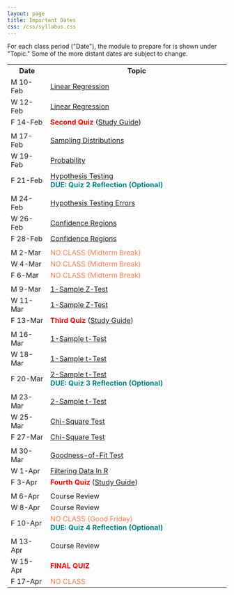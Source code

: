 ```yaml
---
layout: page
title: Important Dates
css: /css/syllabus.css
---
```


<div class="alert alert-info">
For each class period ("Date"), the module to prepare for is shown under "Topic." Some of the more distant dates are subject to change.
</div>

<table width="100%">
<tr><th width="18%">Date</th><th width="82%">Topic</th></tr>
<!---
<tr><td>W 8-Jan</td>
    <td><a href="Syllabus-Current">Syllabus</a><br><a href="../modules/WhyStats">Why Stats is Important?</a></td></tr>
<tr><td>F 10-Jan</td>
    <td><a href="../modules/FoundationalDefns">Foundational Definitions</a></td></tr>
<tr><td></td><td></td></tr>

<tr><td>M 13-Jan</td>
    <td><a href="../modules/DataProduction">Data Production</a></td></tr>
<tr><td>W 15-Jan</td>
    <td><a href="../modules/GettingDataIntoR">Getting Data Into R</a></td></tr>
<tr><td>F 17-Jan</td>
    <td><a href="../modules/UEDACat">Univariate EDA - Categorical</a></td></tr>
<tr><td></td><td></td></tr>

<tr><td>M 20-Jan</td>
    <td><span style="color:coral">NO CLASS (MLK Jr Day)</span></td></tr>
<tr><td>W 22-Jan</td>
    <td><a href="../modules/UEDAQuant1">Summaries for One Quant ...</a></td></tr>
<tr><td>F 24-Jan</td>
    <td><a href="../modules/UEDAQuant2">Univariate EDA - Quant ...</a></td></tr>
<tr><td></td><td></td></tr>

<tr><td>M 27-Jan</td>
    <td><span style="color:red;font-weight:bold">First Quiz</span> (<a href="QuizGuide/quiz1">Study Guide</a>)</td></tr>
<tr><td>W 29-Jan</td>
    <td><a href="../modules/NormalDist">Normal Distributions</a></td></tr>
<tr><td>F 31-Jan</td>
    <td><a href="../modules/NormalDist">Normal Distributions</a></td></tr>
<tr><td></td><td></td></tr>

<tr><td>M 3-Feb</td>
    <td><a href="../modules/BEDACat">Bivariate EDA - Categorical</a><br><span style="color:teal;font-weight:bold">DUE: Quiz 1 Reflection (Optional)</span></td></tr>
<tr><td>W 5-Feb</td>
    <td><span style="color:coral">NO CLASS (Prof. Ogle gone)</span></td></tr>
<tr><td>F 7-Feb</td>
    <td><a href="../modules/BEDAQuant">Bivariate EDA - Quantitative</a></td></tr>
<tr><td></td><td></td></tr>
--->

<tr><td>M 10-Feb</td>
    <td><a href="../modules/LinearRegression">Linear Regression</a></td></tr>
<tr><td>W 12-Feb</td>
    <td><a href="../modules/LinearRegression">Linear Regression</a></td></tr>
<tr><td>F 14-Feb</td>
    <td><span style="color:red;font-weight:bold">Second Quiz</span> (<a href="QuizGuide/quiz2.html">Study Guide</a>)</td></tr>
<tr><td></td><td></td></tr>

<tr><td>M 17-Feb</td>
    <td><a href="../modules/SamplingDist">Sampling Distributions</a></td></tr>
<tr><td>W 19-Feb</td>
    <td><a href="../modules/Probability">Probability</a></td></tr>
<tr><td>F 21-Feb</td>
    <td><a href="../modules/HypTesting">Hypothesis Testing</a><br><span style="color:teal;font-weight:bold">DUE: Quiz 2 Reflection (Optional)</span></td></tr>
<tr><td></td><td></td></tr>

<tr><td>M 24-Feb</td>
    <td><a href="../modules/HypTestingErrs">Hypothesis Testing Errors</a></td></tr>
<tr><td>W 26-Feb</td>
    <td><a href="../modules/ConfRegions">Confidence Regions</a></td></tr>
<tr><td>F 28-Feb</td>
    <td><a href="../modules/ConfRegions">Confidence Regions</a></td></tr>
<tr><td></td><td></td></tr>

<tr><td>M 2-Mar</td>
    <td><span style="color:coral">NO CLASS (Midterm Break)</span></td></tr>
<tr><td>W 4-Mar</td>
    <td><span style="color:coral">NO CLASS (Midterm Break)</span></td></tr>
<tr><td>F 6-Mar</td>
    <td><span style="color:coral">NO CLASS (Midterm Break)</span></td></tr>
<tr><td></td><td></td></tr>

<tr><td>M 9-Mar</td>
    <td><a href="../modules/1SampleZ">1-Sample Z-Test</a></td></tr>
<tr><td>W 11-Mar</td>
    <td><a href="../modules/1SampleZ">1-Sample Z-Test</a></td></tr>
<tr><td>F 13-Mar</td>
    <td><span style="color:red;font-weight:bold">Third Quiz</span> (<a href="QuizGuide/quiz3">Study Guide</a>)</td></tr>
<tr><td></td><td></td></tr>

<tr><td>M 16-Mar</td>
    <td><a href="../modules/1Samplet">1-Sample t-Test</a></td></tr>
<tr><td>W 18-Mar</td>
    <td><a href="../modules/1Samplet">1-Sample t-Test</a></td></tr>
<tr><td>F 20-Mar</td>
    <td><a href="../modules/2Samplet">2-Sample t-Test</a><br><span style="color:teal;font-weight:bold">DUE: Quiz 3 Reflection (Optional)</span></td></tr>
<tr><td></td><td></td></tr>

<tr><td>M 23-Mar</td>
    <td><a href="../modules/2Samplet">2-Sample t-Test</a></td></tr>
<tr><td>W 25-Mar</td>
    <td><a href="../modules/ChiSquare">Chi-Square Test</a></td></tr>
<tr><td>F 27-Mar</td>
    <td><a href="../modules/ChiSquare">Chi-Square Test</a></td></tr>
<tr><td></td><td></td></tr>

<tr><td>M 30-Mar</td>
    <td><a href="../modules/GOFTest">Goodness-of-Fit Test</a></td></tr>
<tr><td>W 1-Apr</td>
    <td><a href="../modules/FilteringDataInR">Filtering Data In R</a></td></tr>
<tr><td>F 3-Apr</td>
    <td><span style="color:red;font-weight:bold">Fourth Quiz</span> (<a href="QuizGuide/quiz4">Study Guide</a>)</td></tr>
<tr><td></td><td></td></tr>

<tr><td>M 6-Apr</td>
    <td>Course Review</td></tr>
<tr><td>W 8-Apr</td>
    <td>Course Review</td></tr>
<tr><td>F 10-Apr</td>
    <td><span style="color:coral">NO CLASS (Good Friday)</span><br><span style="color:teal;font-weight:bold">DUE: Quiz 4 Reflection (Optional)</span></td></tr>
<tr><td></td><td></td></tr>

<tr><td>M 13-Apr</td>
    <td>Course Review</td></tr>
<tr><td>W 15-Apr</td>
    <td><span style="color:red;font-weight:bold">FINAL QUIZ</span></td></tr>
<tr><td>F 17-Apr</td>
    <td><span style="color:coral">NO CLASS</span></td></tr>
    
</table>
